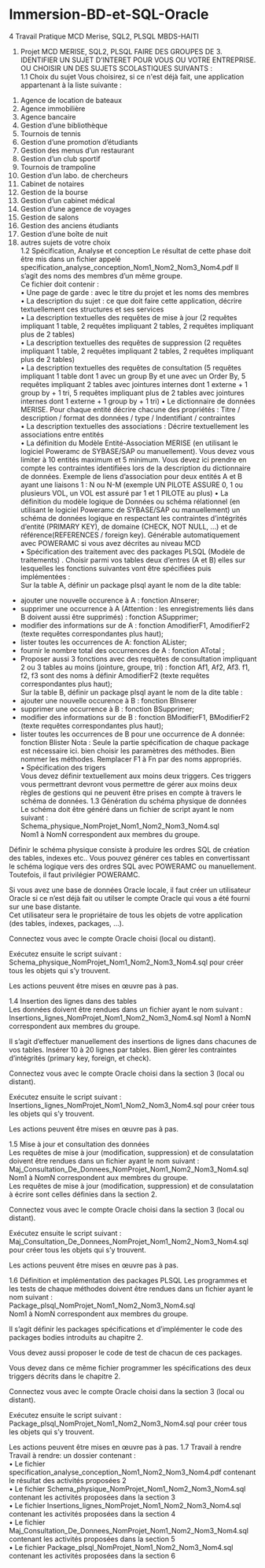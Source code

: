 # Immersion-BD-et-SQL-Oracle


4
Travail Pratique MCD Merise, SQL2, PLSQL 
MBDS-HAITI 
1. Projet MCD MERISE, SQL2, PLSQL 
FAIRE DES GROUPES DE 3. IDENTIFIER UN SUJET D’INTERET POUR VOUS OU VOTRE ENTREPRISE. OU 
CHOISIR UN DES SUJETS SCOLASTIQUES SUIVANTS :  
1.1 Choix du sujet Vous choisirez, si ce n'est déjà fait, une application 
appartenant à la liste suivante :  
1) Agence de location de bateaux  
2) Agence immobilière  
3) Agence bancaire  
4) Gestion d’une bibliothèque  
5) Tournois de tennis  
6) Gestion d’une promotion d’étudiants  
7) Gestion des menus d’un restaurant  
8) Gestion d’un club sportif  
9) Tournois de trampoline  
10) Gestion d’un labo. de chercheurs  
11) Cabinet de notaires  
12) Gestion de la bourse  
13) Gestion d’un cabinet médical  
14) Gestion d’une agence de voyages  
15) Gestion de salons  
16) Gestion des anciens étudiants  
17) Gestion d’une boîte de nuit  
18) autres sujets de votre choix  
1.2 Spécification, Analyse et conception 
Le résultat de cette phase doit être mis dans un fichier appelé 
specification_analyse_conception_Nom1_Nom2_Nom3_Nom4.pdf Il s’agit des noms des membres 
d’un même groupe.  
Ce fichier doit contenir :  
• Une page de garde : avec le titre du projet et les noms des membres  
• La description du sujet : ce que doit faire cette application, décrire textuellement ces 
structures et ses services  
• La description textuelles des requêtes de mise à jour (2 requêtes impliquant 1 table, 2 
requêtes impliquant 2 tables, 2 requêtes impliquant plus de 2 tables)  
• La description textuelles des requêtes de suppression (2 requêtes impliquant 1 table, 2 
requêtes impliquant 2 tables, 2 requêtes impliquant plus de 2 tables)  
• La description textuelles des requêtes de consultation (5 requêtes impliquant 1 table dont 1 
avec un group By et une avec un Order By, 5 requêtes impliquant 2 tables avec jointures internes 
dont 1 externe + 1 group by + 1 tri, 5 requêtes impliquant plus de 2 tables avec jointures internes 
dont 1 externe + 1 group by + 1 tri) 
 • Le dictionnaire de données MERISE. Pour chaque entité décrire chacune des propriétés : Titre 
/ description / format des données / type / Indentifiant / contraintes  
• La description textuelles des associations : Décrire textuellement les associations entre entités  
• La définition du Modèle Entité-Association MERISE (en utilisant le logiciel Poweramc de 
SYBASE/SAP ou manuellement). Vous devez vous limiter à 10 entités maximum et 5 minimum. 
Vous devez ici prendre en compte les contraintes identifiées lors de la description du dictionnaire 
de données. Exemple de liens d’association pour deux entités A et B ayant une liaisons 1 : N ou 
N-M (exemple UN PILOTE ASSURE 0, 1 ou plusieurs VOL, un VOL est assuré par 1 et 1 PILOTE au 
plus) 
 • La définition du modèle logique de Données ou schéma rélationnel (en utilisant le logiciel 
Poweramc de SYBASE/SAP ou manuellement) un schéma de données logique en respectant les 
contraintes d’intégrités d’entité (PRIMARY KEY), de domaine (CHECK, NOT NULL, ...) et de 
référence(REFERENCES / foreign key). Générable automatiquement avec POWERAMC si vous 
avez décrites au niveau MCD  
• Spécification des traitement avec des packages PLSQL (Modèle de traitements) . Choisir parmi 
vos tables deux d’entres (A et B) elles sur lesquelles les fonctions suivantes vont être spécifiées 
puis implémentées :  
Sur la table A, définir un package plsql ayant le nom de la dite table:  
- ajouter une nouvelle occurence à A : fonction AInserer;  
- supprimer une occurrence à A (Attention : les enregistrements liés dans B doivent aussi 
être supprimés) : fonction ASupprimer;  
- modifier des informations sur de A : fonction AmodifierF1, AmodifierF2 (texte requêtes 
correspondantes plus haut);  
- lister toutes les occurrences de A: fonction ALister;  
- fournir le nombre total des occurrences de A : fonction ATotal ; 
 - Proposer aussi 3 fonctions avec des requêtes de consultation impliquant 2 ou 3 tables 
au moins (jointure, groupe, tri) : fonction Af1, Af2, Af3. f1, f2, f3 sont des noms à définir 
AmodifierF2 (texte requêtes correspondantes plus haut);  
Sur la table B, définir un package plsql ayant le nom de la dite table : 
 - ajouter une nouvelle occurence à B : fonction BInserer  
- supprimer une occurrence à B : fonction BSupprimer;  
- modifier des informations sur de B : fonction BModifierF1, BModifierF2 (texte requêtes 
correspondantes plus haut);  
- lister toutes les occurrences de B pour une occurrence de A donnée: fonction Blister 
Nota : Seule la partie spécification de chaque package est nécessaire ici. bien choisir les 
paramètres des méthodes. Bien nommer les méthodes. Remplacer F1 à Fn par des noms 
appropriés.  
• Spécification des trigers  
Vous devez définir textuellement aux moins deux triggers. Ces triggers vous permettrant devront 
vous permettre de gérer aux moins deux règles de gestions qui ne peuvent être prises en compte 
à travers le schéma de données. 
1.3 Génération du schéma physique de données  
Le schéma doit être généré dans un fichier de script ayant le nom suivant :  
Schema_physique_NomProjet_Nom1_Nom2_Nom3_Nom4.sql  
Nom1 à NomN correspondent aux membres du groupe.  
 
Définir le schéma physique consiste à produire les ordres SQL de création des tables, indexes 
etc.. Vous pouvez générer ces tables en convertissant le schéma logique vers des ordres SQL avec 
POWERAMC ou manuellement. Toutefois, il faut privilégier POWERAMC.  
 
Si vous avez une base de données Oracle locale, il faut créer un utilisateur Oracle si ce n’est déjà 
fait ou utilser le compte Oracle qui vous a été fourni sur une base distante.  
Cet utilisateur sera le propriétaire de tous les objets de votre application (des tables, indexes, 
packages, ...).  
 
Connectez vous avec le compte Oracle choisi (local ou distant).  
 
Exécutez ensuite le script suivant : 
Schema_physique_NomProjet_Nom1_Nom2_Nom3_Nom4.sql pour créer tous les objets qui s’y 
trouvent.  
 
Les actions peuvent être mises en œuvre pas à pas. 
 
1.4 Insertion des lignes dans des tables  
Les données doivent être rendues dans un fichier ayant le nom suivant : 
Insertions_lignes_NomProjet_Nom1_Nom2_Nom3_Nom4.sql Nom1 à NomN correspondent aux 
membres du groupe.  
 
Il s’agit d’effectuer manuellement des insertions de lignes dans chacunes de vos tables. Insérer 
10 à 20 lignes par tables. Bien gérer les contraintes d’intégrités (primary key, foreign, et check). 
 
Connectez vous avec le compte Oracle choisi dans la section 3 (local ou distant).  
 
Exécutez ensuite le script suivant :  
Insertions_lignes_NomProjet_Nom1_Nom2_Nom3_Nom4.sql pour créer tous les objets qui s’y 
trouvent.  
 
Les actions peuvent être mises en œuvre pas à pas.  
 
1.5 Mise à jour et consultation des données  
Les requêtes de mise à jour (modification, suppression) et de consulatation doivent être rendues 
dans un fichier ayant le nom suivant : 
Maj_Consultation_De_Donnees_NomProjet_Nom1_Nom2_Nom3_Nom4.sql  
Nom1 à NomN correspondent aux membres du groupe.  
Les requêtes de mise à jour (modification, suppression) et de consulatation à écrire sont celles 
définies dans la section 2.  
 
Connectez vous avec le compte Oracle choisi dans la section 3 (local ou distant).  
 
Exécutez ensuite le script suivant : 
Maj_Consultation_De_Donnees_NomProjet_Nom1_Nom2_Nom3_Nom4.sql pour créer tous les 
objets qui s’y trouvent.  
 
Les actions peuvent être mises en œuvre pas à pas. 
 
1.6 Définition et implémentation des packages PLSQL 
Les programmes et les tests de chaque méthodes doivent être rendues dans un fichier ayant le 
nom suivant :  
Package_plsql_NomProjet_Nom1_Nom2_Nom3_Nom4.sql  
Nom1 à NomN correspondent aux membres du groupe.  
 
Il s’agit définir les packages spécifications et d’implémenter le code des packages bodies 
introduits au chapitre 2.  
 
Vous devez aussi proposer le code de test de chacun de ces packages.  
 
Vous devez dans ce même fichier programmer les spécifications des deux triggers décrits dans le 
chapitre 2.  
 
Connectez vous avec le compte Oracle choisi dans la section 3 (local ou distant).  
 
Exécutez ensuite le script suivant :  
Package_plsql_NomProjet_Nom1_Nom2_Nom3_Nom4.sql pour créer tous les objets qui s’y 
trouvent.  
 
Les actions peuvent être mises en œuvre pas à pas. 
1.7 Travail à rendre  
Travail à rendre: un dossier contenant :  
• Le fichier specification_analyse_conception_Nom1_Nom2_Nom3_Nom4.pdf contenant 
le résultat des activités proposées 2  
• Le fichier Schema_physique_NomProjet_Nom1_Nom2_Nom3_Nom4.sql contenant les 
activités proposées dans la section 3  
• Le fichier Insertions_lignes_NomProjet_Nom1_Nom2_Nom3_Nom4.sql contenant les 
activités proposées dans la section 4  
• Le fichier Maj_Consultation_De_Donnees_NomProjet_Nom1_Nom2_Nom3_Nom4.sql 
contenant les activités proposées dans la section 5  
• Le fichier Package_plsql_NomProjet_Nom1_Nom2_Nom3_Nom4.sql contenant les 
activités proposées dans la section 6 
